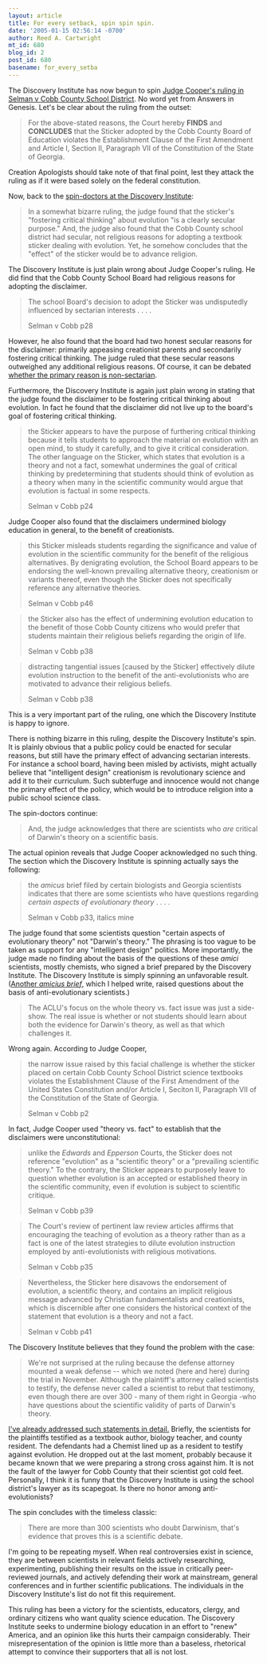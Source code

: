 ```yaml
---
layout: article
title: For every setback, spin spin spin.
date: '2005-01-15 02:56:14 -0700'
author: Reed A. Cartwright
mt_id: 680
blog_id: 2
post_id: 680
basename: for_every_setba
---
```

The Discovery Institute has now begun to spin [Judge Cooper's ruling in Selman  v Cobb County School District](http://www.gand.uscourts.gov/documents/02cv2325ord.pdf).  No word yet from Answers in Genesis.  Let's be clear about the ruling from the outset:

> For the above-stated reasons, the Court hereby **FINDS** and **CONCLUDES** that the Sticker adopted by the Cobb County Board of Education violates the Establishment Clause of the First Amendment and Article I, Section II, Paragraph VII of the Constitution of the State of Georgia.

Creation Apologists should take note of that final point, lest they attack the ruling as if it were based solely on the federal constitution.

Now, back to the [spin-doctors at the Discovery Institute](http://www.discovery.org/scripts/blogs/csc.php/2005/01/13/evolution_stickers_struck_down_but_criti):

> In a somewhat bizarre ruling, the judge found that the sticker's "fostering critical thinking" about evolution "is a clearly secular purpose." And, the judge also found that the Cobb County school district had secular, not religious reasons for adopting a textbook sticker dealing with evolution. Yet, he somehow concludes that the "effect" of the sticker would be to advance religion.

The Discovery Institute is just plain wrong about Judge Cooper's ruling.  He did find that the Cobb County School Board had religious reasons for adopting the disclaimer.

> The school Board's decision to adopt the Sticker was undisputedly influenced by sectarian interests . . . .
> 
> Selman v Cobb p28

However, he also found that the board had two honest secular reasons for the disclaimer: primarily appeasing creationist parents and secondarily fostering critical thinking.  The judge ruled that these secular reasons outweighed any additional religious reasons.  Of course, it can be debated [whether the primary reason is non-sectarian](http://www.pandasthumb.org/pt-archives/000738.html).

Furthermore, the Discovery Institute is again just plain wrong in stating that the judge found the disclaimer to be fostering critical thinking about evolution.  In fact he found that the disclaimer did not live up to the board's goal of fostering critical thinking.

> the Sticker appears to have the purpose of furthering critical thinking because it tells students to approach the material on evolution with an open mind, to study it carefully, and to give it critical consideration.  The other language on the Sticker, which states that evolution is a theory and not a fact, somewhat undermines the goal of critical thinking by predetermining that students should think of evolution as a theory when many in the scientific community would argue that evolution is factual in some respects.
> 
> 
> Selman v Cobb p24

Judge Cooper also found that the disclaimers undermined biology education in general, to the benefit of creationists.  

> this Sticker misleads students regarding the significance and value of evolution in the scientific community for the benefit of the religious alternatives.  By denigrating evolution, the School Board appears to be endorsing the well-known prevailing alternative theory, creationism or variants thereof, even though the Sticker does not specifically reference any alternative theories.
> 
> Selman v Cobb p46

> the Sticker also has the effect of undermining evolution education to the benefit of those Cobb County citizens who would prefer that students maintain their religious beliefs regarding the origin of life.
> 
> Selman v Cobb p38

> distracting tangential issues \[caused by the Sticker\] effectively dilute evolution instruction to the benefit of the anti-evolutionists who are motivated to advance their religious beliefs.
> 
> Selman v Cobb p38

This is a very important part of the ruling, one which the Discovery Institute is happy to ignore.

There is nothing bizarre in this ruling, despite the Discovery Institute's spin.  It is plainly obvious that a public policy could be enacted for secular reasons, but still have the primary effect of advancing sectarian interests.  For instance a school board, having been misled by activists, might actually believe that "intelligent design" creationism is revolutionary science and add it to their curriculum.  Such subterfuge and innocence would not change the primary effect of the policy, which would be to introduce religion into a public school science class. 

The spin-doctors continue:

> And, the judge acknowledges that there are scientists who _are_ critical of Darwin's theory on a scientific basis.

The actual opinion reveals that Judge Cooper acknowledged no such thing.  The section which the Discovery Institute is spinning actually says the following:

> the _amicus_ brief filed by certain biologists and Georgia scientists indicates that there are some scientists who have questions regarding _certain aspects of evolutionary theory_ . . . .
> 
> 
> Selman v Cobb p33, italics mine

The judge found that some scientists question "certain aspects of evolutionary theory" not "Darwin's theory."  The phrasing is too vague to be taken as support for any "intelligent design" politics.  More importantly, the judge made no finding about the basis of the questions of these _amici_ scientists, mostly chemists, who signed a brief prepared by the Discovery Institute.  The Discovery Institute is simply spinning an unfavorable result.  ([Another _amicius brief_](http://www.pandasthumb.org/pt-archives/COBB%20COUNTY%20AMICUS.pdf), which I helped write, raised questions about the basis of anti-evolutionary scientists.) 

> The ACLU's focus on the whole theory vs. fact issue was just a side-show. The real issue is whether or not students should learn about both the evidence for Darwin's theory, as well as that which challenges it.

Wrong again.  According to Judge Cooper,

> the narrow issue raised by this facial challenge is whether the sticker placed on certain Cobb County School District science textbooks violates the Establishment Clause of the First Amendment of the United States Constitution and/or Article I, Seciton II, Paragraph VII of the Constitution of the State of Georgia.
> 
> Selman v Cobb p2

In fact, Judge Cooper used "theory vs. fact" to establish that the disclaimers were unconstitutional:

> unlike the _Edwards_ and _Epperson_ Courts, the Sticker does not reference "evolution" as a "scientific theory" or a "prevailing scientific theory."  To the contrary, the Sticker appears to purposely leave to question whether evolution is an accepted or established theory in the scientific community, even if evolution is subject to scientific critique.
> 
> Selman v Cobb p39

> The Court's review of pertinent law review articles affirms that encouraging the teaching of evolution as a theory rather than as a fact is one of the latest strategies to dilute evolution instruction employed by anti-evolutionists with religious motivations.
> 
> Selman v Cobb p35

> Nevertheless, the Sticker here disavows the endorsement of evolution, a scientific theory, and contains an implicit religious message advanced by Christian fundamentalists and creationists, which is discernible after one considers the historical context of the statement that evolution is a theory and not a fact.
> 
> Selman v Cobb p41

The Discovery Institute believes that they found the problem with the case:

> We're not surprised at the ruling because the defense attorney mounted a weak defense -- which we noted (here and here) during the trial in November. Although the plaintiff's attorney called scientists to testify, the defense never called a scientist to rebut that testimony, even though there are over 300 - many of them right in Georgia -who have questions about the scientific validity of parts of Darwin's theory.

[I've already addressed such statements in detail.](http://www.dererumnatura.us/archives/2004/11/information_on.html)  Briefly, the scientists for the plaintiffs testified as a textbook author, biology teacher, and county resident.  The defendants had a Chemist lined up as a resident to testify against evolution.  He dropped out at the last moment, probably because it became known that we were preparing a strong cross against him.  It is not the fault of the lawyer for Cobb County that their scientist got cold feet.  Personally, I think it is funny that the Discovery Institute is using the school district's lawyer as its scapegoat.  Is there no honor among anti-evolutionists?

The spin concludes with the timeless classic:

> There are more than 300 scientists who doubt Darwinism, that's evidence that proves this is a scientific debate.

I'm going to be repeating myself.  When real controversies exist in science, they are between scientists in relevant fields actively researching, experimenting, publishing their results on the issue in critically peer-reviewed journals, and actively defending their work at mainstream, general conferences and in further scientific publications.  The individuals in the Discovery Institute's list do not fit this requirement.

This ruling has been a victory for the scientists, educators, clergy, and ordinary citizens who want quality science education.  The Discovery Institute seeks to undermine biology education in an effort to "renew" America, and an opinion like this hurts their campaign considerably.  Their misrepresentation of the opinion is little more than a baseless, rhetorical attempt to convince their supporters that all is not lost.

